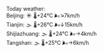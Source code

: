 Today weather:  
Beijing: ☀️   🌡️+24°C 🌬️↘7km/h  
Tianjin: 🌫  🌡️+26°C 🌬️↓15km/h  
Shijiazhuang: 🌫  🌡️+24°C 🌬️→4km/h  
Tangshan: 🌫  🌡️+25°C 🌬️→6km/h  
